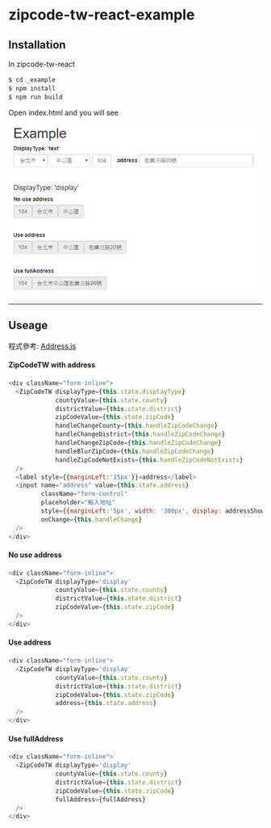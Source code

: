 # zipcode-tw-react-example

## Installation

In zipcode-tw-react
```bash
$ cd _example
$ npm install
$ npm run build
```

Open index.html and you will see

![pic](example.png)

---
## Useage

程式參考: [Address.js](https://github.com/Chris-Tsai/zipcode-tw-react/blob/master/_example/js/Address.js "Address.js")

#### ZipCodeTW with address
```javascript
<div className="form-inline">
  <ZipCodeTW displayType={this.state.displayType}
             countyValue={this.state.county}
             districtValue={this.state.district}
             zipCodeValue={this.state.zipCode}
             handleChangeCounty={this.handleZipCodeChange}
             handleChangeDistrict={this.handleZipCodeChange}
             handleChangeZipCode={this.handleZipCodeChange}
             handleBlurZipCode={this.handleZipCodeChange}
             handleZipCodeNotExists={this.handleZipCodeNotExists}
  />
  <label style={{marginLeft:'15px'}}>address</label>
  <input name="address" value={this.state.address}
         className="form-control"
         placeholder="輸入地址"
         style={{marginLeft:'5px', width: '300px', display: addressShow}}
         onChange={this.handleChange}
  />
</div>
```


#### No use address
```javascript
<div className="form-inline">
  <ZipCodeTW displayType='display'
             countyValue={this.state.county}
             districtValue={this.state.district}
             zipCodeValue={this.state.zipCode}
  />
</div>
```

#### Use address
```javascript
<div className="form-inline">
  <ZipCodeTW displayType='display'
             countyValue={this.state.county}
             districtValue={this.state.district}
             zipCodeValue={this.state.zipCode}
             address={this.state.address}
  />
</div>
```
#### Use fullAddress
```javascript
<div className="form-inline">
  <ZipCodeTW displayType='display'
             countyValue={this.state.county}
             districtValue={this.state.district}
             zipCodeValue={this.state.zipCode}
             fullAddress={fullAddress}
  />
</div>
```
